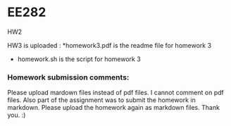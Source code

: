 # EE282

HW2

HW3 is uploaded :
 *homework3.pdf is the readme file for homework 3
 * homework.sh is the script for homework 3
 
 ### Homework submission comments:
 
 Please upload mardown files instead of pdf files. I cannot comment on pdf files. Also part of the assignment was to submit the homework in markdown. Please upload the homework again as markdown files. Thank you. :)
